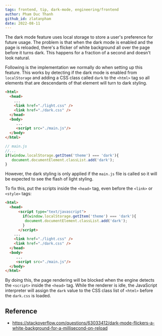 ```yaml
---
tags: frontend, tip, dark-mode, engineering/frontend
author: Pham Duc Thanh
github_id: zlatanpham
date: 2022-08-11
---
```


The dark mode feature uses local storage to store a user's preference for future usage. The problem is that when the dark mode is enabled and the page is reloaded, there's a flicker of white background all over the page before it turns dark. This happens for a fraction of a second and doesn't look natural.

Following is the implementation we normally do when setting up this feature. This works by detecting if the dark mode is enabled from `localStorage` and adding a CSS class called `dark` to the `<html>` tag so all elements that are descendants of that element will turn to dark styling.

```html
<html>
  <head>
    ...
    <link href="./light.css" />
    <link href="./dark.css" />
  </head>
  <body>
     ...
     <script src="./main.js"/>
  </body>
</html>
```

```js
// main.js
//...
if(window.localStorage.getItem('theme') === 'dark'){
   document.documentElement.classList.add('dark');
}
```

However, the dark styling is only applied if the `main.js` file is called so it will be expected to see the flash of light styling.

To fix this, put the scripts inside the `<head>` tag, even before the `<link>` or `<style>` tags:

```html
<html>
  <head>
      <script type="text/javascript">
        if(window.localStorage.getItem('theme') === 'dark'){
         document.documentElement.classList.add('dark');
        }
      </script>
    ...
    <link href="./light.css" />
    <link href="./dark.css" />
  </head>
  <body>
     ...
     <script src="./main.js"/>
  </body>
</html>
```

By doing this, the page rendering will be blocked when the engine detects the `<script>` inside the `<head>` tag. While the renderer is idle, the JavaScript interpreter will assign the `dark` value to the CSS class list of `<html>` before the `dark.css` is loaded.

## Reference
- https://stackoverflow.com/questions/63033412/dark-mode-flickers-a-white-background-for-a-millisecond-on-reload
